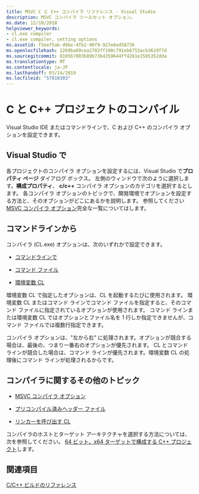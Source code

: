 ```yaml
---
title: MSVC C と C++ コンパイラ リファレンス - Visual Studio
description: MSVC コンパイラ ツールセット オプション。
ms.date: 12/10/2018
helpviewer_keywords:
- cl.exe compiler
- cl.exe compiler, setting options
ms.assetid: f3eef5ab-d0be-4fb2-90f9-927e6ed58736
ms.openlocfilehash: 2269ba69cea2702ff190c791eb6753acb3619f7d
ms.sourcegitcommit: 8105b7003b89b73b4359644ff4281e1595352dda
ms.translationtype: MT
ms.contentlocale: ja-JP
ms.lasthandoff: 03/14/2019
ms.locfileid: "57810303"
---
```

# <a name="compiling-a-cc-project"></a>C と C++ プロジェクトのコンパイル

Visual Studio IDE またはコマンドラインで、C および C++ のコンパイラ オプションを設定できます。 

## <a name="in-visual-studio"></a>Visual Studio で

各プロジェクトのコンパイラ オプションを設定するには、Visual Studio で**プロパティ ページ** ダイアログ ボックス。 左側のウィンドウで次のように選択します。**構成プロパティ**、 **c/c++** コンパイラ オプションのカテゴリを選択するとします。 各コンパイラ オプションのトピックで、開発環境でオプションを設定する方法と、そのオプションがどこにあるかを説明します。 参照してください[MSVC コンパイラ オプション](compiler-options.md)完全な一覧についてはします。

## <a name="from-the-command-line"></a>コマンドラインから

コンパイラ (CL.exe) オプションは、次のいずれかで設定できます。

- [コマンドラインで](compiler-command-line-syntax.md)

- [コマンド ファイル](cl-command-files.md)

- [環境変数 CL](cl-environment-variables.md)

環境変数 CL で指定したオプションは、CL を起動するたびに使用されます。 環境変数 CL またはコマンド ラインでコマンド ファイルを指定すると、そのコマンド ファイルに指定されているオプションが使用されます。 コマンド ラインまたは環境変数 CL ではオプションとファイル名を 1 行しか指定できませんが、コマンド ファイルでは複数行指定できます。

コンパイラ オプションは、"左から右" に処理されます。オプションが競合する場合は、最後の、つまり一番右のオプションが優先されます。 CL とコマンド ラインが競合した場合は、コマンド ラインが優先されます。環境変数 CL の処理後にコマンド ラインが処理されるからです。

## <a name="additional-compiler-topics"></a>コンパイラに関するその他のトピック

- [MSVC コンパイラ オプション](compiler-options.md)

- [プリコンパイル済みヘッダー ファイル](../creating-precompiled-header-files.md)

- [リンカーを呼び出す CL](cl-invokes-the-linker.md)

コンパイラのホストとターゲット アーキテクチャを選択する方法については、次を参照してください。 [64 ビット、x64 ターゲットで構成する C++ プロジェクト](../configuring-programs-for-64-bit-visual-cpp.md)します。

## <a name="see-also"></a>関連項目

[C/C++ ビルドのリファレンス](c-cpp-building-reference.md)
